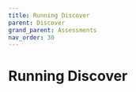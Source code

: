```yaml
---
title: Running Discover
parent: Discover
grand_parent: Assessments
nav_order: 30
---
```


# Running Discover
